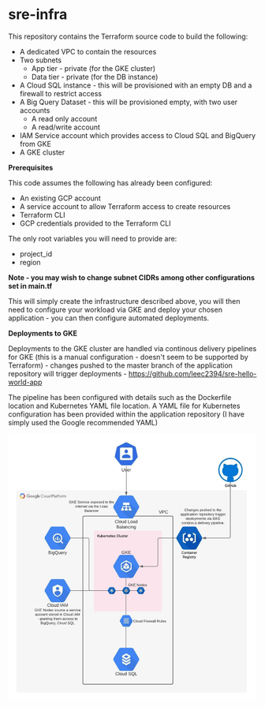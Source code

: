 # sre-infra

This repository contains the Terraform source code to build the following:

* A dedicated VPC to contain the resources
* Two subnets
    * App tier - private (for the GKE cluster)
    * Data tier - private (for the DB instance)
* A Cloud SQL instance - this will be provisioned with an empty DB and a firewall to restrict access
* A Big Query Dataset - this will be provisioned empty, with two user accounts
    * A read only account
    * A read/write account
* IAM Service account which provides access to Cloud SQL and BigQuery from GKE
* A GKE cluster

**Prerequisites**

This code assumes the following has already been configured:

* An existing GCP account
* A service account to allow Terraform access to create resources
* Terraform CLI 
* GCP credentials provided to the Terraform CLI

The only root variables you will need to provide are:

* project_id
* region

**Note - you may wish to change subnet CIDRs among other configurations set in main.tf**

This will simply create the infrastructure described above, you will then need to configure your workload via GKE and deploy your chosen application - you can then configure automated deployments. 

**Deployments to GKE**

Deployments to the GKE cluster are handled via continous delivery pipelines for GKE (this is a manual configuration - doesn't seem to be supported by Terraform) - changes pushed to the master branch of the application repository will trigger deployments - https://github.com/leec2394/sre-hello-world-app

The pipeline has been configured with details such as the Dockerfile location and Kubernetes YAML file location. A YAML file for Kubernetes configuration has been provided within the application repository (I have simply used the Google recommended YAML)

![Alt text](sre-hello-world-app.jpeg?raw=true "Architecture")